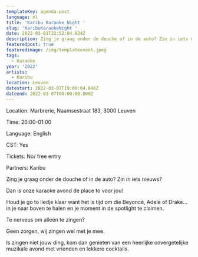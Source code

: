```yaml
---
templateKey: agenda-post
language: nl
title: 'Karibu Karaoke Night '
slug: 'KaribuKaraokeNight '
date: 2022-03-01T22:52:04.824Z
description: Zing je graag onder de douche of in de auto? Zin in iets nieuws?
featuredpost: true
featuredimage: /img/templateevent.jpeg
tags:
  - Karaoke
year: '2022'
artists:
  - Karibu
location: Leuven
datestart: 2022-03-07T19:00:04.846Z
dateend: 2022-03-07T00:00:00.000Z
---
```

Location: Marbrerie, Naamsestraat 183, 3000 Leuven

Time: 20:00-01:00 

Language: English

CST: Yes

Tickets: No/ free entry

Partners: Karibu 

Zing je graag onder de douche of in de auto? Zin in iets nieuws? 

Dan is onze karaoke avond de place to voor jou!

Houd je go to liedje klaar want het is tijd om die Beyoncé, Adele of Drake…  in je naar boven te halen en je moment in de spotlight te claimen. 

Te nerveus om alleen te zingen?

Geen zorgen, wij zingen wel met je mee. 

Is zingen niet jouw ding, kom dan genieten van een heerlijke onvergetelijke muzikale avond met vrienden en lekkere cocktails.
